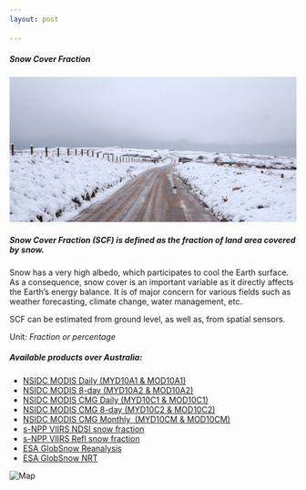 ```yaml
---
layout: post

---
```


<div class="container">
    <div class="row">
        <div class="col-12 mt-60">
            <h5 class="common-title">Snow Cover Fraction</h5>
        </div>
        <div class="col-xs-12 col-sm-12 col-ms-9 col-lg-9 col-xl-9 col-xxl-9">
            <div class="common-image pb-5">
                <img src="/assets/img/wales/big/snow-cover-fraction.jpg" class="img-fluid" alt="Snow Cover Fraction">
            </div>
            <div>
                <h5 class="font-weight-bold">Snow Cover Fraction (SCF) is defined as the fraction of land area covered by snow.</h5>
                <div class="pt-4">
                    <p>Snow has a very high albedo, which participates to cool the Earth surface. As a consequence, snow cover is an important variable as it directly affects the Earth’s energy balance. It is of major concern for various fields such as weather forecasting, climate change, water management, etc.</p>
                    <p>SCF can be estimated from ground level, as well as, from spatial sensors.</p>
                    <p>Unit: <i>Fraction or percentage</i></p>
                </div>
            </div>
            <div class="row">
                <div class="col-xs-12 col-sm-6 col-md-7 col-lg-8">
                    <div class="py-5">
                        <h5 class="font-weight-bold mb-4">Available products over Australia:</h5>
                        <ul class="list-title">
                            <li class="list-item"><a href="http://nsidc.org/data/modis/data_summaries">NSIDC MODIS Daily (MYD10A1 &amp;&nbsp;MOD10A1)</a></li>
                            <li class="list-item"><a href="http://nsidc.org/data/modis/data_summaries">NSIDC MODIS 8-day (MYD10A2 &amp;&nbsp;MOD10A2)</a></li>
                            <li class="list-item"><a href="http://nsidc.org/data/modis/data_summaries">NSIDC MODIS CMG Daily (MYD10C1 &amp;&nbsp;MOD10C1)</a></li>
                            <li class="list-item"><a href="http://nsidc.org/data/modis/data_summaries">NSIDC MODIS CMG 8-day (MYD10C2 &amp;&nbsp;MOD10C2)</a></li>
                            <li class="list-item"><a href="http://nsidc.org/data/modis/data_summaries">NSIDC MODIS CMG&nbsp;Monthly&nbsp; (MYD10CM &amp;&nbsp;MOD10CM)</a></li>
                            <li class="list-item"><a href="https://www.star.nesdis.noaa.gov/smcd/emb/snow/viirs/viirs-snow-fraction.html">s-NPP VIIRS NDSI snow fraction</a></li>
                            <li class="list-item"><a href="https://www.star.nesdis.noaa.gov/smcd/emb/snow/viirs/viirs-snow-fraction.html">s-NPP VIIRS Refl snow fraction</a></li>
                            <li class="list-item"><a href="http://www.globsnow.info/index.php?page=Products">ESA GlobSnow Reanalysis</a></li>
                            <li class="list-item"><a href="http://www.globsnow.info/index.php?page=Products">ESA GlobSnow NRT</a></li>
                        </ul>
                    </div>
                </div>
                <div class="col-xs-12 col-sm-6 col-md-5 col-lg-4">
                    <div class="pt-2 pb-5">
                        <img src="/assets/img/wales/maps/snow-cover-fraction.png" class="img-fluid" alt="Map">
                    </div>
                </div>
            </div>
        </div>
    </div>
</div>


